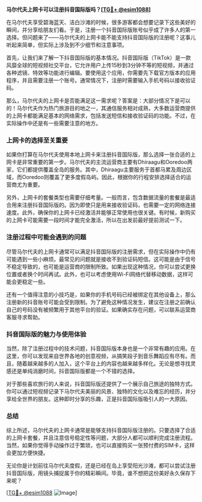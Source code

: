 **马尔代夫上网卡可以注册抖音国际版吗？[[TG💪+ @esim1088](https://t.me/s/esim1088)]**

在马尔代夫享受碧海蓝天、洁白沙滩的时候，很多游客都会想要记录下这些美好的瞬间，并分享给朋友们看。于是，注册一个抖音国际版账号似乎成了许多人的第一选择。但问题来了——马尔代夫的上网卡能不能支持抖音国际版的注册呢？这事儿听起来简单，但实际上涉及到不少细节和注意事项。

首先，让我们来了解一下抖音国际版的基本情况。抖音国际版（TikTok）是一款风靡全球的短视频社交平台，它允许用户上传15秒到3分钟不等的短视频，并通过各种滤镜、特效等功能进行编辑。要使用这个应用，你需要先下载官方版本的应用程序，并且需要注册一个账号。通常情况下，注册时需要输入手机号码以接收验证码。

那么，马尔代夫的上网卡是否能满足这一需求呢？答案是：大部分情况下是可以的！马尔代夫作为热门旅游目的地之一，其通信服务相对成熟，大多数运营商提供的上网卡都能满足基本的网络需求，包括发送短信和接收验证码的功能。不过，在实际操作中还是有一些需要注意的地方。

### 上网卡的选择至关重要

如果你打算在马尔代夫使用本地上网卡来注册抖音国际版，那么选择一张合适的上网卡是非常重要的第一步。马尔代夫的主流运营商主要有Dhiraagu和Ooredoo两家，它们都提供覆盖全岛的服务。其中，Dhiraagu主要服务于首都马累及周边区域，而Ooredoo则覆盖了更多度假岛屿。因此，根据你的行程安排选择适合的运营商尤为重要。

另外，上网卡的套餐类型也需要仔细考量。一般而言，包含数据流量的套餐是最适合用来注册抖音国际版的。因为即使只是用来接收验证码，也需要一定的网络连接速度。此外，确保你的上网卡已经激活并能够正常使用也很关键。有时候，新购买的上网卡可能需要一段时间才能完全激活，所以在出发前最好提前测试一下。

### 注册过程中可能会遇到的问题

尽管马尔代夫的上网卡通常可以满足抖音国际版的注册需求，但在实际操作中仍有可能遇到一些小麻烦。最常见的问题就是接收不到验证码短信。这可能是由于信号不稳定导致的，也可能是运营商的限制所致。如果出现这种情况，你可以尝试更换位置或者换个时间再试。此外，也可以考虑使用Wi-Fi网络代替移动数据，这样可能会更稳定一些。

还有一个值得注意的小技巧是，如果你的手机号码已经被绑定在其他设备上，那么注册新的抖音账号可能会受到限制。为了避免这种情况发生，建议在注册之前确认自己的号码没有被频繁用于其他平台的验证。如果确实存在问题，可以联系运营商客服寻求帮助。

### 抖音国际版的魅力与使用体验

当然，除了注册过程中的技术问题，抖音国际版本身也是一个非常有趣的应用。在这里，你可以发现来自世界各地的创意视频，从搞笑段子到音乐舞蹈应有尽有。而且，随着越来越多的人加入，这个平台上的内容也越来越多样化。无论是想寻找灵感还是单纯消磨时间，抖音国际版都是一个不错的选择。

对于那些喜欢旅行的人来说，抖音国际版还提供了一个展示自己旅途的独特方式。你可以通过短视频记录下马尔代夫美丽的风景、独特的文化以及难忘的经历，并分享给全世界的朋友。这种即时分享的乐趣，正是抖音国际版吸引人的一大原因。

### 总结

综上所述，马尔代夫的上网卡通常是能够支持抖音国际版注册的。只要选择了合适的上网卡套餐，并且注意信号稳定性等问题，大部分人都可以顺利完成注册流程。当然，如果你觉得手动操作过于繁琐，也可以直接购买一张预付费的SIM卡，这样会更加方便快捷。

无论你是计划前往马尔代夫度假，还是已经在岛上享受阳光沙滩，都可以尝试注册抖音国际版，用镜头捕捉属于你的精彩瞬间。毕竟，谁不想把这份美好永久保存下来呢？

[[TG💪+ @esim1088](https://t.me/s/esim1088) ![Image](https://i.postimg.cc/4NQfJmqS/Snipaste-2025-05-13-00-14-12.png)]